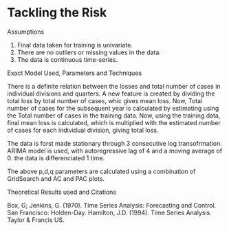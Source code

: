 # Tackling the Risk

Assumptions

1. Final data taken for training is univariate.
2. There are no outliers or missing values in the data.
3. The data is continuous time-series.

Exact Model Used, Parameters and Techniques

There is a definite relation between the losses and total number of cases in individual divisions and quarters. A new feature is created by dividing the total loss by total number of cases, whic gives mean loss. Now, Total number of cases for the subsequent year is calculated by estimating using the Total number of cases in the training data. Now, using the training data, final mean loss is calculated, which is multiplied with the estimated number of cases for each individual division, giving total loss.

The data is forst made stationary through 3 consecutive log transofrmation. ARIMA model is used, with autoregressive lag of 4 and a moving average of 0. the data is differenciated 1 time.

The above p,d,q parameters are calculated using a combination of GridSearch and AC and PAC plots.

Theoretical Results used and Citations

Box, G; Jenkins, G. (1970). Time Series Analysis: Forecasting and Control. San Francisco: Holden-Day.
Hamilton, J.D. (1994). Time Series Analysis. Taylor & Francis US.


